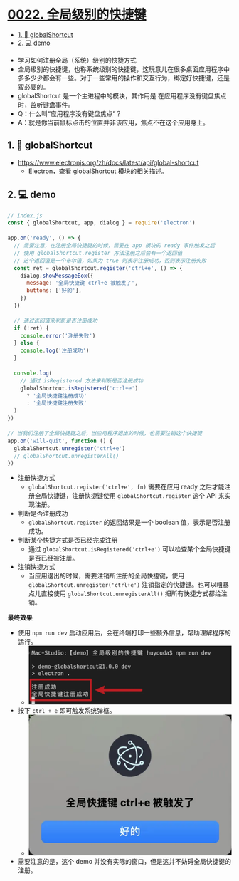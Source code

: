# [0022. 全局级别的快捷键](https://github.com/Tdahuyou/electron/tree/main/0022.%20%E5%85%A8%E5%B1%80%E7%BA%A7%E5%88%AB%E7%9A%84%E5%BF%AB%E6%8D%B7%E9%94%AE)

<!-- region:toc -->
- [1. 🔗 globalShortcut](#1--globalshortcut)
- [2. 💻 demo](#2--demo)
<!-- endregion:toc -->
- 学习如何注册全局（系统）级别的快捷方式
- 全局级别的快捷键，也称系统级别的快捷键，这玩意儿在很多桌面应用程序中多多少少都会有一些。对于一些常用的操作和交互行为，绑定好快捷键，还是蛮必要的。
- globalShortcut 是一个主进程中的模块，其作用是 在应用程序没有键盘焦点时，监听键盘事件。
- Q：什么叫“应用程序没有键盘焦点”？
- A：就是你当前鼠标点击的位置并非该应用，焦点不在这个应用身上。

## 1. 🔗 globalShortcut

- https://www.electronjs.org/zh/docs/latest/api/global-shortcut
  - Electron，查看 globalShortcut 模块的相关描述。

## 2. 💻 demo

```js
// index.js
const { globalShortcut, app, dialog } = require('electron')

app.on('ready', () => {
  // 需要注意，在注册全局快捷键的时候，需要在 app 模块的 ready 事件触发之后
  // 使用 globalShortcut.register 方法注册之后会有一个返回值
  // 这个返回值是一个布尔值，如果为 true 则表示注册成功，否则表示注册失败
  const ret = globalShortcut.register('ctrl+e', () => {
    dialog.showMessageBox({
      message: '全局快捷键 ctrl+e 被触发了',
      buttons: ['好的'],
    })
  })

  // 通过返回值来判断是否注册成功
  if (!ret) {
    console.error('注册失败')
  } else {
    console.log('注册成功')
  }

  console.log(
    // 通过 isRegistered 方法来判断是否注册成功
    globalShortcut.isRegistered('ctrl+e')
      ? '全局快捷键注册成功'
      : '全局快捷键注册失败'
  )
})

// 当我们注册了全局快捷键之后，当应用程序退出的时候，也需要注销这个快捷键
app.on('will-quit', function () {
  globalShortcut.unregister('ctrl+e')
  // globalShortcut.unregisterAll()
})
```

- 注册快捷方式
  - `globalShortcut.register('ctrl+e', fn)` 需要在应用 ready 之后才能注册全局快捷键，注册快捷键使用 `globalShortcut.register` 这个 API 来实现注册。
- 判断是否注册成功
  - `globalShortcut.register` 的返回结果是一个 boolean 值，表示是否注册成功。
- 判断某个快捷方式是否已经完成注册
  - 通过 `globalShortcut.isRegistered('ctrl+e')` 可以检查某个全局快捷键是否已经被注册。
- 注销快捷方式
  - 当应用退出的时候，需要注销所注册的全局快捷键，使用 `globalShortcut.unregister('ctrl+e')` 注销指定的快捷键。也可以粗暴点儿直接使用 `globalShortcut.unregisterAll()` 把所有快捷方式都给注销。

**最终效果**

- 使用 `npm run dev` 启动应用后，会在终端打印一些额外信息，帮助理解程序的运行。
  - ![](md-imgs/2024-10-06-01-53-29.png)
- 按下 `ctrl + e` 即可触发系统弹框。
  - ![](md-imgs/2024-10-06-01-53-48.png)
- 需要注意的是，这个 demo 并没有实际的窗口，但是这并不妨碍全局快捷键的注册。






